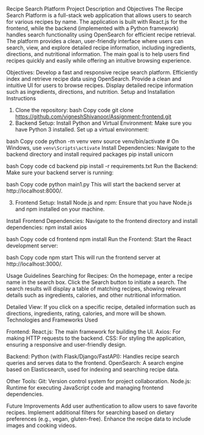 Recipe Search Platform
Project Description and Objectives
The Recipe Search Platform is a full-stack web application that allows users to search for various recipes by name. The application is built with React.js for the frontend, while the backend (implemented with a Python framework) handles search functionality using OpenSearch for efficient recipe retrieval. The platform provides a clean, user-friendly interface where users can search, view, and explore detailed recipe information, including ingredients, directions, and nutritional information. The main goal is to help users find recipes quickly and easily while offering an intuitive browsing experience.

Objectives:
Develop a fast and responsive recipe search platform.
Efficiently index and retrieve recipe data using OpenSearch.
Provide a clean and intuitive UI for users to browse recipes.
Display detailed recipe information such as ingredients, directions, and nutrition.
Setup and Installation Instructions
1. Clone the repository:
bash
Copy code
git clone https://github.com/vigneshShivanoor/Assignment-frontend.git
2. Backend Setup:
Install Python and Virtual Environment:
Make sure you have Python 3 installed. Set up a virtual environment:

bash
Copy code
python -m venv venv
source venv/bin/activate   # On Windows, use `venv\Scripts\activate`
Install Dependencies:
Navigate to the backend directory and install required packages
pip install unicorn

bash
Copy code
cd backend
pip install -r requirements.txt
Run the Backend:
Make sure your backend server is running:

bash
Copy code
python main1.py
This will start the backend server at http://localhost:8000/.

3. Frontend Setup:
Install Node.js and npm:
Ensure that you have Node.js and npm installed on your machine.

Install Frontend Dependencies:
Navigate to the frontend directory and install dependencies:
npm install axios

bash
Copy code
cd frontend
npm install
Run the Frontend:
Start the React development server:

bash
Copy code
npm start
This will run the frontend server at http://localhost:3000/.

Usage Guidelines
Searching for Recipes:
On the homepage, enter a recipe name in the search box.
Click the Search button to initiate a search.
The search results will display a table of matching recipes, showing relevant details such as ingredients, calories, and other nutritional information.


Detailed View:
If you click on a specific recipe, detailed information such as directions, ingredients, rating, calories, and more will be shown.
Technologies and Frameworks Used

Frontend:
React.js: The main framework for building the UI.
Axios: For making HTTP requests to the backend.
CSS: For styling the application, ensuring a responsive and user-friendly design.

Backend:
Python (with Flask/Django/FastAPI): Handles recipe search queries and serves data to the frontend.
OpenSearch: A search engine based on Elasticsearch, used for indexing and searching recipe data.

Other Tools:
Git: Version control system for project collaboration.
Node.js: Runtime for executing JavaScript code and managing frontend dependencies.

Future Improvements
Add user authentication to allow users to save favorite recipes.
Implement additional filters for searching based on dietary preferences (e.g., vegan, gluten-free).
Enhance the recipe data to include images and cooking videos.
